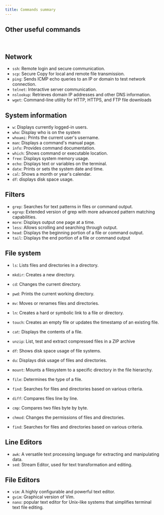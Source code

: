 ```yaml
---
title: Commands summary
---
```


## Other useful commands
<br>


## Network

- `ssh`: Remote login and secure communication.
- `scp`: Secure Copy for local and remote file transmission.
- `ping`: Sends ICMP echo queries to an IP or domain to test network connection.
- `telnet`: Interactive server communication.
- `nslookup`: Retrieves domain IP addresses and other DNS information.
- `wget`: Command-line utility for HTTP, HTTPS, and FTP file downloads


## System information
- `w`: Displays currently logged-in users.
- `who`: Display who is on the system
- `whoami`: Prints the current user's username.
- `man`: Displays a command's manual page.
- `info`: Provides command documentation.
- `which`: Shows command or executable location.
- `free`: Displays system memory usage.
- `echo`: Displays text or variables on the terminal.
- `date`: Prints or sets the system date and time.
- `cal`: Shows a month or year's calendar.
- `df`: displays disk space usage.


## Filters
- `grep`: Searches for text patterns in files or command output.
- `egrep`: Extended version of grep with more advanced pattern matching
capabilities.
- `more`: Displays output one page at a time.
- `less`: Allows scrolling and searching through output.
- `head`: Displays the beginning portion of a file or command output.
- `tail`: Displays the end portion of a file or command output

## File system
- `ls`: Lists files and directories in a directory.
- `mkdir`: Creates a new directory.
- `cd`: Changes the current directory.
- `pwd`: Prints the current working directory.
- `mv`: Moves or renames files and directories.
- `ln`: Creates a hard or symbolic link to a file or directory.
- `touch`: Creates an empty file or updates the timestamp of an existing file.
- `cat`: Displays the contents of a file.
- `unzip`: List, test and extract compressed files in a ZIP archive


- `df`: Shows disk space usage of file systems.
- `du`: Displays disk usage of files and directories.
- `mount`: Mounts a filesystem to a specific directory in the file hierarchy.
- `file`: Determines the type of a file.
- `find`: Searches for files and directories based on various criteria.
- `diff`: Compares files line by line.
- `cmp`: Compares two files byte by byte.
- `chmod`: Changes the permissions of files and directories.
- `find`: Searches for files and directories based on various criteria.

## Line Editors
- `awk`: A versatile text processing language for extracting and manipulating data.
- `sed`: Stream Editor, used for text transformation and editing.

## File Editors
- `vim`: A highly configurable and powerful text editor.
- `gvim`: Graphical version of Vim.
- `nano`: popular text editor for Unix-like systems that simplifies terminal text file editing.